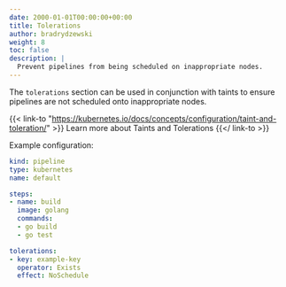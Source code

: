 ```yaml
---
date: 2000-01-01T00:00:00+00:00
title: Tolerations
author: bradrydzewski
weight: 8
toc: false
description: |
  Prevent pipelines from being scheduled on inappropriate nodes.
---
```


The `tolerations` section can be used in conjunction with taints to ensure pipelines are not scheduled onto inappropriate nodes.

{{< link-to "https://kubernetes.io/docs/concepts/configuration/taint-and-toleration/" >}}
Learn more about Taints and Tolerations
{{</ link-to >}}

Example configuration:

```yaml {linenos=table, hl_lines=["11-15"]}
kind: pipeline
type: kubernetes
name: default

steps:
- name: build
  image: golang
  commands:
  - go build
  - go test

tolerations:
- key: example-key
  operator: Exists
  effect: NoSchedule
```
